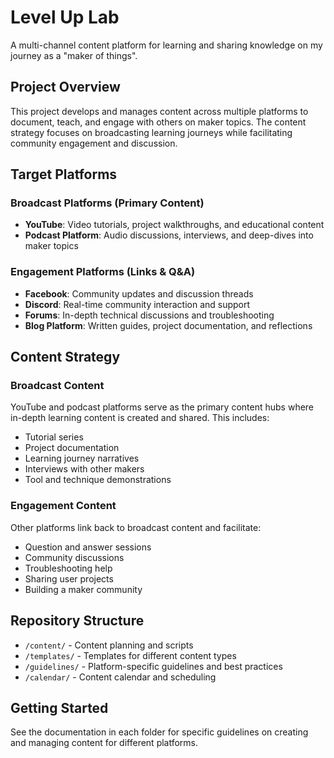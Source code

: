 # Level Up Lab

A multi-channel content platform for learning and sharing knowledge on my journey as a "maker of things".

## Project Overview

This project develops and manages content across multiple platforms to document, teach, and engage with others on maker topics. The content strategy focuses on broadcasting learning journeys while facilitating community engagement and discussion.

## Target Platforms

### Broadcast Platforms (Primary Content)
- **YouTube**: Video tutorials, project walkthroughs, and educational content
- **Podcast Platform**: Audio discussions, interviews, and deep-dives into maker topics

### Engagement Platforms (Links & Q&A)
- **Facebook**: Community updates and discussion threads
- **Discord**: Real-time community interaction and support
- **Forums**: In-depth technical discussions and troubleshooting
- **Blog Platform**: Written guides, project documentation, and reflections

## Content Strategy

### Broadcast Content
YouTube and podcast platforms serve as the primary content hubs where in-depth learning content is created and shared. This includes:
- Tutorial series
- Project documentation
- Learning journey narratives
- Interviews with other makers
- Tool and technique demonstrations

### Engagement Content
Other platforms link back to broadcast content and facilitate:
- Question and answer sessions
- Community discussions
- Troubleshooting help
- Sharing user projects
- Building a maker community

## Repository Structure

- `/content/` - Content planning and scripts
- `/templates/` - Templates for different content types
- `/guidelines/` - Platform-specific guidelines and best practices
- `/calendar/` - Content calendar and scheduling

## Getting Started

See the documentation in each folder for specific guidelines on creating and managing content for different platforms.
